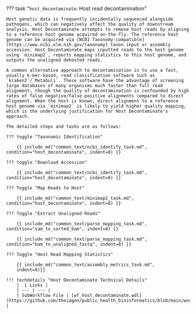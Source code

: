 ??? task "`host_decontaminate`: Host read decontamination"

    Host genetic data is frequently incidentally sequenced alongside pathogens, which can negatively affect the quality of downstream analysis. Host Decontaminate attempts to remove host reads by aligning to a reference host genome acquired on-the-fly. The reference host genome can be acquired via [NCBI Taxonomy-compatible](https://www.ncbi.nlm.nih.gov/taxonomy) taxon input or assembly accession. Host Decontaminate maps inputted reads to the host genome using `minimap2`, reports mapping statistics to this host genome, and outputs the unaligned dehosted reads. 

    A common alternative approach to decontamination is to use a fast, usually k-mer-based, read classification software such as `kraken2`/`Metabuli`. These software have the advantage of screening large databases of many organisms much faster than full read alignment, though the quality of decontamination is confounded by high rates of false negative/false positive alignments compared to direct alignment. When the host is known, direct alignment to a reference host genome via `minimap2` is likely to yield higher quality mapping, which is the underlying justification for Host Decontaminate's approach.

    The detailed steps and tasks are as follows:

    ??? toggle "Taxonomic Identification"

        {{ include_md("common_text/ncbi_identify_task.md", condition="host_decontaminate", indent=8) }}

    ??? toggle "Download Accession"

        {{ include_md("common_text/ncbi_identify_task.md", condition="host_decontaminate", indent=8) }}

    ??? Toggle "Map Reads to Host"

        {{ include_md("common_text/minimap2_task.md", condition="host_decontaminate", indent=8) }}

    ??? Toggle "Extract Unaligned Reads"

        {{ include_md("common_text/parse_mapping_task.md", condition="sam_to_sorted_bam", indent=8) }}

        {{ include_md("common_text/parse_mapping_task.md", condition="bam_to_unaligned_fastq", indent=8) }}
    
    ??? Toggle "Host Read Mapping Statistics"

        {{ include_md("common_text/assembly_metrics_task.md",
        indent=8)}}

    !!! techdetails "Host Decontaminate Technical Details"
        |  | Links |
        | --- | --- |
        | SubWorkflow File | [wf_host_decontaminate.wdl](https://github.com/theiagen/public_health_bioinformatics/blob/main/workflows/standalone/wf_host_decontaminate.wdl) |